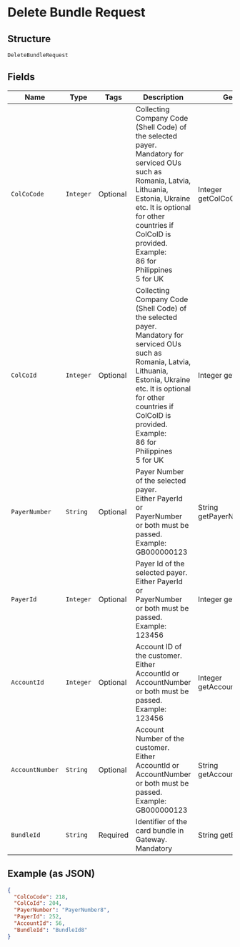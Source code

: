 
# Delete Bundle Request

## Structure

`DeleteBundleRequest`

## Fields

| Name | Type | Tags | Description | Getter | Setter |
|  --- | --- | --- | --- | --- | --- |
| `ColCoCode` | `Integer` | Optional | Collecting Company Code (Shell Code) of the selected payer.<br>Mandatory for serviced OUs such as Romania, Latvia, Lithuania, Estonia, Ukraine etc. It is optional for other countries if ColCoID is provided.<br>Example:<br>86 for Philippines<br>5 for UK | Integer getColCoCode() | setColCoCode(Integer colCoCode) |
| `ColCoId` | `Integer` | Optional | Collecting Company Code (Shell Code) of the selected payer.<br>Mandatory for serviced OUs such as Romania, Latvia, Lithuania, Estonia, Ukraine etc. It is optional for other countries if ColCoID is provided.<br>Example:<br>86 for Philippines<br>5 for UK | Integer getColCoId() | setColCoId(Integer colCoId) |
| `PayerNumber` | `String` | Optional | Payer Number of the selected payer.<br>Either PayerId or PayerNumber or both must be passed.<br>Example: GB000000123 | String getPayerNumber() | setPayerNumber(String payerNumber) |
| `PayerId` | `Integer` | Optional | Payer Id of the selected payer.<br>Either PayerId or PayerNumber or both must be passed.<br>Example: 123456 | Integer getPayerId() | setPayerId(Integer payerId) |
| `AccountId` | `Integer` | Optional | Account ID of the customer.<br>Either AccountId or AccountNumber or both must be passed.<br>Example: 123456 | Integer getAccountId() | setAccountId(Integer accountId) |
| `AccountNumber` | `String` | Optional | Account Number of the customer.<br>Either AccountId or AccountNumber or both must be passed.<br>Example: GB000000123 | String getAccountNumber() | setAccountNumber(String accountNumber) |
| `BundleId` | `String` | Required | Identifier of the card bundle in Gateway.<br>Mandatory | String getBundleId() | setBundleId(String bundleId) |

## Example (as JSON)

```json
{
  "ColCoCode": 218,
  "ColCoId": 204,
  "PayerNumber": "PayerNumber8",
  "PayerId": 252,
  "AccountId": 56,
  "BundleId": "BundleId8"
}
```

